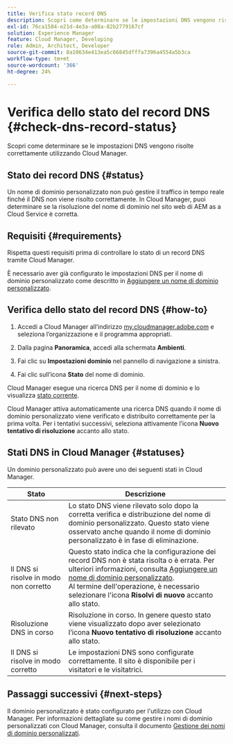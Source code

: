 ```yaml
---
title: Verifica stato record DNS
description: Scopri come determinare se le impostazioni DNS vengono risolte correttamente utilizzando Cloud Manager.
exl-id: 76ca1584-e21d-4e3a-a08a-82b2779167cf
solution: Experience Manager
feature: Cloud Manager, Developing
role: Admin, Architect, Developer
source-git-commit: 8a10634e413ea5c66845dfffa7396a4554a5b3ca
workflow-type: tm+mt
source-wordcount: '366'
ht-degree: 24%

---
```



# Verifica dello stato del record DNS {#check-dns-record-status}

Scopri come determinare se le impostazioni DNS vengono risolte correttamente utilizzando Cloud Manager.

## Stato dei record DNS {#status}

Un nome di dominio personalizzato non può gestire il traffico in tempo reale finché il DNS non viene risolto correttamente. In Cloud Manager, puoi determinare se la risoluzione del nome di dominio nel sito web di AEM as a Cloud Service è corretta.

## Requisiti {#requirements}

Rispetta questi requisiti prima di controllare lo stato di un record DNS tramite Cloud Manager.

È necessario aver già configurato le impostazioni DNS per il nome di dominio personalizzato come descritto in [Aggiungere un nome di dominio personalizzato](/help/implementing/cloud-manager/custom-domain-names/add-custom-domain-name.md).

## Verifica dello stato del record DNS {#how-to}

1. Accedi a Cloud Manager all’indirizzo [my.cloudmanager.adobe.com](https://my.cloudmanager.adobe.com/) e seleziona l’organizzazione e il programma appropriati.

1. Dalla pagina **Panoramica**, accedi alla schermata **Ambienti**.

1. Fai clic su **Impostazioni dominio** nel pannello di navigazione a sinistra.

1. Fai clic sull’icona **Stato** del nome di dominio.

Cloud Manager esegue una ricerca DNS per il nome di dominio e lo visualizza [stato corrente](#statuses).

Cloud Manager attiva automaticamente una ricerca DNS quando il nome di dominio personalizzato viene verificato e distribuito correttamente per la prima volta. Per i tentativi successivi, seleziona attivamente l’icona **Nuovo tentativo di risoluzione** accanto allo stato.

## Stati DNS in Cloud Manager {#statuses}

Un dominio personalizzato può avere uno dei seguenti stati in Cloud Manager.

| Stato | Descrizione |
| --- | --- |
| Stato DNS non rilevato | Lo stato DNS viene rilevato solo dopo la corretta verifica e distribuzione del nome di dominio personalizzato. Questo stato viene osservato anche quando il nome di dominio personalizzato è in fase di eliminazione. |
| Il DNS si risolve in modo non corretto | Questo stato indica che la configurazione dei record DNS non è stata risolta o è errata. Per ulteriori informazioni, consulta [Aggiungere un nome di dominio personalizzato](/help/implementing/cloud-manager/custom-domain-names/add-custom-domain-name.md).<br>Al termine dell&#39;operazione, è necessario selezionare l&#39;icona **Risolvi di nuovo** accanto allo stato. |
| Risoluzione DNS in corso | Risoluzione in corso. In genere questo stato viene visualizzato dopo aver selezionato l’icona **Nuovo tentativo di risoluzione** accanto allo stato. |
| Il DNS si risolve in modo corretto | Le impostazioni DNS sono configurate correttamente. Il sito è disponibile per i visitatori e le visitatrici. |

## Passaggi successivi {#next-steps}

Il dominio personalizzato è stato configurato per l&#39;utilizzo con Cloud Manager. Per informazioni dettagliate su come gestire i nomi di dominio personalizzati con Cloud Manager, consulta il documento [Gestione dei nomi di dominio personalizzati](/help/implementing/cloud-manager/custom-domain-names/managing-custom-domain-names.md).
